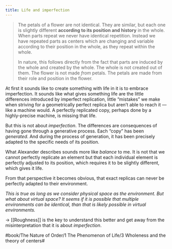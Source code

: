```yaml
---
title: Life and imperfection
---
```


> The petals of a flower are not identical. They are similar, but each one is slightly different **according to its position and history** in the whole. When parts repeat we never have identical repetition. Instead we have repeated parts as centers which are changing and variable according to their position in the whole, as they repeat within the whole. 
> 
> In nature, this follows directly from the fact that parts are induced by the whole and created by the whole. The whole is not created out of them. The flower is not made *from* petals. The petals are made from their role and position in the flower.

At first it sounds like to create something with life in it is to embrace imperfection. It sounds like what gives something life are the little differences introduced by imperfect replication, little “mistakes” we make when striving for a geometrically perfect replica but aren’t able to reach it — like a machine would. A perfectly replicated copy, perhaps done by a highly-precise machine, is missing that life.

But this is not about *imperfection*. The differences are consequences of having gone through a generative process. Each “copy” has been *generated*. And during the process of generation, it has been precisely adapted to the specific needs of its position.

What Alexander describes sounds more like *balance* to me. It is not that we cannot perfectly replicate an element but that each individual element is perfectly adjusted to its position, which requires it to be slightly different, which gives it life.

From that perspective it becomes obvious, that exact replicas can never be perfectly adapted to their environment.

*This is true as long as we consider physical space as the environment. But what about virtual space? It seems if it is possible that multiple environments can be identical, than that is likely possible in virtual environments.*

-> [[Roughness]] is the key to understand this better and get away from the misinterpretation that it is about *imperfection*.

#book/The Nature of Order/1 The Phenomenon of Life/3 Wholeness and the theory of centers#
